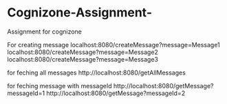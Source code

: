 # Cognizone-Assignment-
Assignment for cognizone

For creating message
localhost:8080/createMessage?message=Message1
localhost:8080/createMessage?message=Message2
localhost:8080/createMessage?message=Message3

for feching all messages
http://localhost:8080/getAllMessages

for feching message with messageId
http://localhost:8080/getMessage?messageId=1
http://localhost:8080/getMessage?messageId=2
